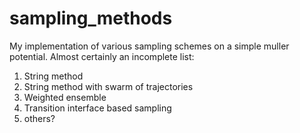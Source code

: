 # sampling_methods
My implementation of various sampling schemes on a simple muller potential. Almost certainly an incomplete list:
  1. String method
  2. String method with swarm of trajectories 
  3. Weighted ensemble
  4. Transition interface based sampling
  5. others? 
